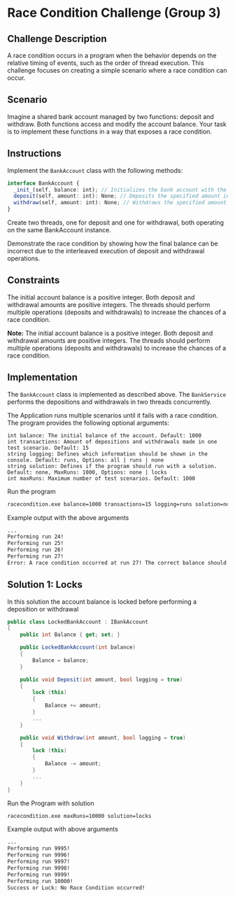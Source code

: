 # Race Condition Challenge (Group 3)

## Challenge Description
A race condition occurs in a program when the behavior depends on the relative timing of events, such as 
the order of thread execution. This challenge focuses on creating a simple scenario where a race condition 
can occur.

## Scenario
Imagine a shared bank account managed by two functions: deposit and withdraw. Both functions access 
and modify the account balance. Your task is to implement these functions in a way that exposes a race 
condition.

## Instructions
Implement the `BankAccount` class with the following methods:
```typescript
interface BankAccount {
  _init_(self, balance: int); // Initializes the bank account with the given balance.
  deposit(self, amount: int): None; // Deposits the specified amount into the
  withdraw(self, amount: int): None; // Withdraws the specified amount from the account
}
```

Create two threads, one for deposit and one for withdrawal, both operating on the same BankAccount instance.

Demonstrate the race condition by showing how the final balance can be incorrect due to the interleaved execution of deposit and withdrawal operations.

## Constraints
The initial account balance is a positive integer.
Both deposit and withdrawal amounts are positive integers.
The threads should perform multiple operations (deposits and withdrawals) to increase the chances of a race condition.

**Note:**
The initial account balance is a positive integer.
Both deposit and withdrawal amounts are positive integers.
The threads should perform multiple operations (deposits and withdrawals) to increase the chances of a
race condition.

## Implementation
The `BankAccount` class is implemented as described above. The `BankService` performs the depositions and withdrawals in two threads concurrently.

The Application runs multiple scenarios until it fails with a race condition. The program provides the following optional arguments:

```
int balance: The initial balance of the account. Default: 1000
int transactions: Amount of depositions and withdrawals made in one test scenario. Default: 15
string logging: Defines which information should be shown in the console. Default: runs, Options: all | runs | none
string solution: Defines if the program should run with a solution. Default: none, MaxRuns: 1000, Options: none | locks
int maxRuns: Maximum number of test scenarios. Default: 1000
```

Run the program
```sh
racecondition.exe balance=1000 transactions=15 logging=runs solution=none
```

Example output with the above arguments
```sh
...
Performing run 24!
Performing run 25!
Performing run 26!
Performing run 27!
Error: A race condition occurred at run 27! The correct balance should be 682 but the new account balance is 8743!
```

## Solution 1: Locks
In this solution the account balance is locked before performing a deposition or withdrawal

```csharp
public class LockedBankAccount : IBankAccount
{
    public int Balance { get; set; }

    public LockedBankAccount(int balance)
    {
        Balance = balance;
    }

    public void Deposit(int amount, bool logging = true)
    {
        lock (this)
        {
            Balance += amount;
        }
        ...
    }

    public void Withdraw(int amount, bool logging = true)
    {
        lock (this)
        {
            Balance -= amount;
        }
        ...
    }
}
```

Run the Program with solution

```sh
racecondition.exe maxRuns=10000 solution=locks
```

Example output with above arguments
```sh
...
Performing run 9995!
Performing run 9996!
Performing run 9997!
Performing run 9998!
Performing run 9999!
Performing run 10000!
Success or Luck: No Race Condition occurred!
```